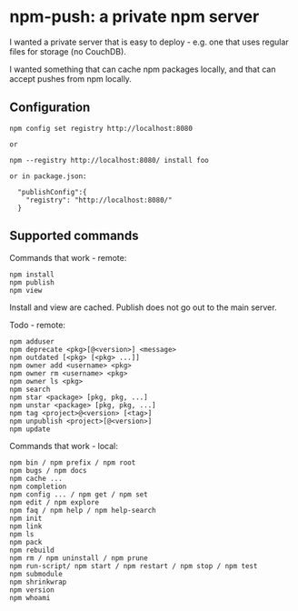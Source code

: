 # npm-push: a private npm server

I wanted a private server that is easy to deploy - e.g. one that uses regular files for storage (no CouchDB).

I wanted something that can cache npm packages locally, and that can accept pushes from npm locally.

## Configuration

    npm config set registry http://localhost:8080

    or

    npm --registry http://localhost:8080/ install foo

    or in package.json:

      "publishConfig":{
        "registry": "http://localhost:8080/"
      }


## Supported commands

Commands that work - remote:

    npm install
    npm publish
    npm view

Install and view are cached.
Publish does not go out to the main server.

Todo - remote:

    npm adduser
    npm deprecate <pkg>[@<version>] <message>
    npm outdated [<pkg> [<pkg> ...]]
    npm owner add <username> <pkg>
    npm owner rm <username> <pkg>
    npm owner ls <pkg>
    npm search
    npm star <package> [pkg, pkg, ...]
    npm unstar <package> [pkg, pkg, ...]
    npm tag <project>@<version> [<tag>]
    npm unpublish <project>[@<version>]
    npm update

Commands that work - local:

    npm bin / npm prefix / npm root
    npm bugs / npm docs
    npm cache ...
    npm completion
    npm config ... / npm get / npm set
    npm edit / npm explore
    npm faq / npm help / npm help-search
    npm init
    npm link
    npm ls
    npm pack
    npm rebuild
    npm rm / npm uninstall / npm prune
    npm run-script/ npm start / npm restart / npm stop / npm test
    npm submodule
    npm shrinkwrap
    npm version
    npm whoami
